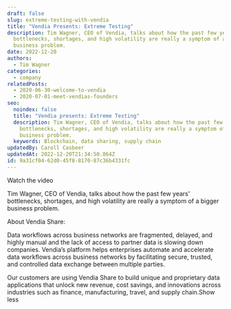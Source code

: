 ```yaml
---
draft: false
slug: extreme-testing-with-vendia
title: "Vendia Presents: Extreme Testing"
description: Tim Wagner, CEO of Vendia, talks about how the past few years'
  bottlenecks, shortages, and high volatility are really a symptom of a bigger
  business problem.
date: 2022-12-20
authors:
  - Tim Wagner
categories:
  - company
relatedPosts:
  - 2020-06-30-welcome-to-vendia
  - 2020-07-01-meet-vendias-founders
seo:
  noindex: false
  title: "Vendia presents: Extreme Testing"
  description: Tim Wagner, CEO of Vendia, talks about how the past few years'
    bottlenecks, shortages, and high volatility are really a symptom of a bigger
    business problem.
  keywords: Blockchain, data sharing, supply chain
updatedBy: Caroll Casbeer
updatedAt: 2022-12-20T21:34:50.864Z
id: 9a31cf04-62d0-45f8-8170-87c36b4331fc
---
```


Watch the video 

<YouTube aspectRatio="16:9" title="Vendia presents: Extreme Testing" url="https://youtu.be/0fBZjmuonrE" />

Tim Wagner, CEO of Vendia, talks about how the past few years' bottlenecks, shortages, and high volatility are really a symptom of a bigger business problem. 

About Vendia Share: 

Data workflows across business networks are fragmented, delayed, and highly manual and the lack of access to partner data is slowing down companies. Vendia’s platform helps enterprises automate and accelerate data workflows across business networks by facilitating secure, trusted, and controlled data exchange between multiple parties. 

Our customers are using Vendia Share to build unique and proprietary data applications that unlock new revenue, cost savings, and innovations across industries such as finance, manufacturing, travel, and supply chain.Show less